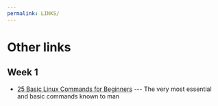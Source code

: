 ```yaml
---
permalink: LINKS/
---
```

# Other links
## Week 1
* [25 Basic Linux Commands for Beginners](https://www.geeksforgeeks.org/basic-linux-commands/) --- The very most essential and basic commands known to man
